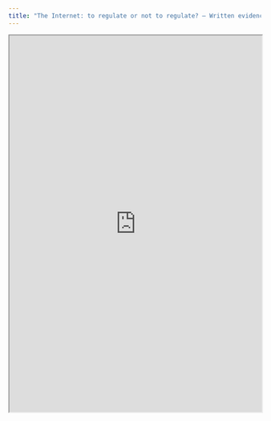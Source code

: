 ```yaml
---
title: "The Internet: to regulate or not to regulate? – Written evidence to the Communications Committee’s Inquiry"
---
```



<iframe height="750" width="100%" src="https://ewelton.github.io/ktest/wiki.html#The%20Internet:%20to%20regulate%20or%20not%20to%20regulate?%20%E2%80%93%20Written%20evidence%20to%20the%20Communications%20Committee%E2%80%99s%20Inquiry"></iframe>
